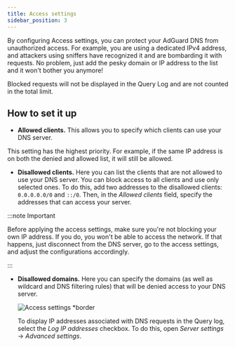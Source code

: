 ```yaml
---
title: Access settings
sidebar_position: 3
---
```


By configuring Access settings, you can protect your AdGuard DNS from unauthorized access. For example, you are using a dedicated IPv4 address, and attackers using sniffers have recognized it and are bombarding it with requests. No problem, just add the pesky domain or IP address to the list and it won't bother you anymore!

Blocked requests will not be displayed in the Query Log and are not counted in the total limit.

## How to set it up

- **Allowed clients.** This allows you to specify which clients can use your DNS server.

This setting has the highest priority. For example, if the same IP address is on both the denied and allowed list, it will still be allowed.

- **Disallowed clients.** Here you can list the clients that are not allowed to use your DNS server. You can block access to all clients and use only selected ones. To do this, add two addresses to the disallowed clients: `0.0.0.0.0/0` and `::/0`. Then, in the *Allowed clients* field, specify the addresses that can access your server.

:::note Important

Before applying the access settings, make sure you're not blocking your own IP address. If you do, you won't be able to access the network. If that happens, just disconnect from the DNS server, go to the access settings, and adjust the configurations accordingly.

:::

- **Disallowed domains.** Here you can specify the domains (as well as wildcard and DNS filtering rules) that will be denied access to your DNS server.

    ![Access settings *border](https://cdn.adtidy.org/content/release_notes/dns/v2-5/AS-en.png)

    To display IP addresses associated with DNS requests in the Query log, select the *Log IP addresses* checkbox. To do this, open *Server settings* → *Advanced settings*.
